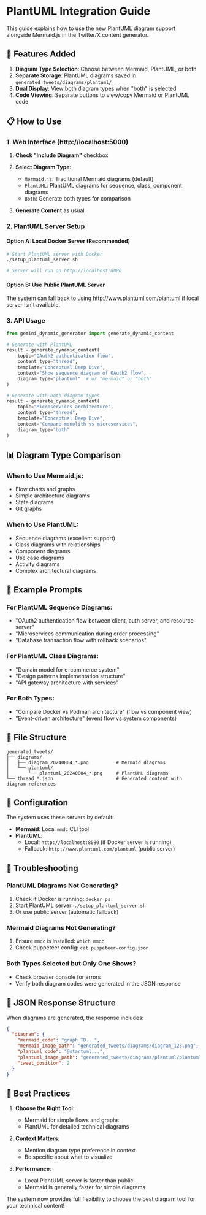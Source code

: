 # PlantUML Integration Guide

This guide explains how to use the new PlantUML diagram support alongside Mermaid.js in the Twitter/X content generator.

## 🚀 Features Added

1. **Diagram Type Selection**: Choose between Mermaid, PlantUML, or both
2. **Separate Storage**: PlantUML diagrams saved in `generated_tweets/diagrams/plantuml/`
3. **Dual Display**: View both diagram types when "both" is selected
4. **Code Viewing**: Separate buttons to view/copy Mermaid or PlantUML code

## 📋 How to Use

### 1. Web Interface (http://localhost:5000)

1. **Check "Include Diagram"** checkbox
2. **Select Diagram Type**:
   - `Mermaid.js`: Traditional Mermaid diagrams (default)
   - `PlantUML`: PlantUML diagrams for sequence, class, component diagrams
   - `Both`: Generate both types for comparison

3. **Generate Content** as usual

### 2. PlantUML Server Setup

#### Option A: Local Docker Server (Recommended)
```bash
# Start PlantUML server with Docker
./setup_plantuml_server.sh

# Server will run on http://localhost:8080
```

#### Option B: Use Public PlantUML Server
The system can fall back to using http://www.plantuml.com/plantuml if local server isn't available.

### 3. API Usage

```python
from gemini_dynamic_generator import generate_dynamic_content

# Generate with PlantUML
result = generate_dynamic_content(
    topic="OAuth2 authentication flow",
    content_type="thread",
    template="Conceptual Deep Dive",
    context="Show sequence diagram of OAuth2 flow",
    diagram_type="plantuml"  # or "mermaid" or "both"
)

# Generate with both diagram types
result = generate_dynamic_content(
    topic="Microservices architecture",
    content_type="thread",
    template="Conceptual Deep Dive",
    context="Compare monolith vs microservices",
    diagram_type="both"
)
```

## 📊 Diagram Type Comparison

### When to Use Mermaid.js:
- Flow charts and graphs
- Simple architecture diagrams
- State diagrams
- Git graphs

### When to Use PlantUML:
- Sequence diagrams (excellent support)
- Class diagrams with relationships
- Component diagrams
- Use case diagrams
- Activity diagrams
- Complex architectural diagrams

## 🎨 Example Prompts

### For PlantUML Sequence Diagrams:
- "OAuth2 authentication flow between client, auth server, and resource server"
- "Microservices communication during order processing"
- "Database transaction flow with rollback scenarios"

### For PlantUML Class Diagrams:
- "Domain model for e-commerce system"
- "Design patterns implementation structure"
- "API gateway architecture with services"

### For Both Types:
- "Compare Docker vs Podman architecture" (flow vs component view)
- "Event-driven architecture" (event flow vs system components)

## 📁 File Structure

```
generated_tweets/
├── diagrams/
│   ├── diagram_20240804_*.png          # Mermaid diagrams
│   └── plantuml/
│       └── plantuml_20240804_*.png     # PlantUML diagrams
└── thread_*.json                       # Generated content with diagram references
```

## 🔧 Configuration

The system uses these servers by default:
- **Mermaid**: Local `mmdc` CLI tool
- **PlantUML**: 
  - Local: `http://localhost:8080` (if Docker server is running)
  - Fallback: `http://www.plantuml.com/plantuml` (public server)

## 🐛 Troubleshooting

### PlantUML Diagrams Not Generating?
1. Check if Docker is running: `docker ps`
2. Start PlantUML server: `./setup_plantuml_server.sh`
3. Or use public server (automatic fallback)

### Mermaid Diagrams Not Generating?
1. Ensure `mmdc` is installed: `which mmdc`
2. Check puppeteer config: `cat puppeteer-config.json`

### Both Types Selected but Only One Shows?
- Check browser console for errors
- Verify both diagram codes were generated in the JSON response

## 📝 JSON Response Structure

When diagrams are generated, the response includes:

```json
{
  "diagram": {
    "mermaid_code": "graph TD...",
    "mermaid_image_path": "generated_tweets/diagrams/diagram_123.png",
    "plantuml_code": "@startuml...",
    "plantuml_image_path": "generated_tweets/diagrams/plantuml/plantuml_123.png",
    "tweet_position": 2
  }
}
```

## 🎯 Best Practices

1. **Choose the Right Tool**:
   - Mermaid for simple flows and graphs
   - PlantUML for detailed technical diagrams

2. **Context Matters**:
   - Mention diagram type preference in context
   - Be specific about what to visualize

3. **Performance**:
   - Local PlantUML server is faster than public
   - Mermaid is generally faster for simple diagrams

The system now provides full flexibility to choose the best diagram tool for your technical content!